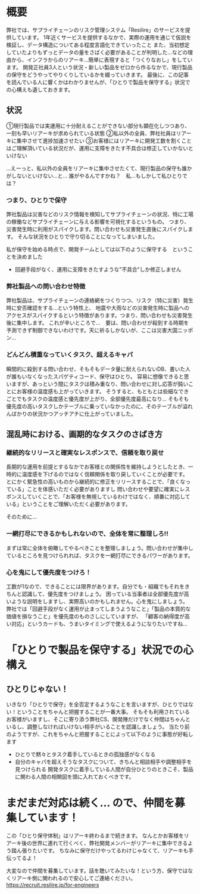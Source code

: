 # 概要
弊社では、サプライチェーンのリスク管理システム「Resilire」のサービスを提供しています。
1年近くサービスを提供するなかで、実際の運用を通じて仮説を検証し、データ構造についてある程度言語化できていったこと
また、当初想定していたよりもずっとデータの量をさばく必要があることが判明した…などの理由から、インフラからのリアーキ…簡単に表現すると「つくりなおし」をしています。
開発正社員3人という状況・新しい製品をゼロから作るなかで、現行製品の保守をどうやってやりくりしているかを綴っていきます。
最後に、この記事を読んでいる人に響くかはわかりませんが、「ひとりで製品を保守する」状況での心構えも遺しておきます。

## 状況
①現行製品では実運用に十分耐えることができない部分も顕在化しつつあり、一刻も早いリアーキが求められている状態
②私以外の全員、弊社社員はリアーキに集中させて進捗加速させたい
③お客様にはリアーキに開発工数を割くことはご理解頂いている状況だが、運用に支障をきたす不具合は修正していかないといけない

…えーっと、私以外の全員をリアーキに集中させたくて、現行製品の保守も誰かがしないといけない…と…
誰がやるんですかね？　私…もしかして私ひとりでは？

### つまり、ひとりで保守
弊社製品は災害などのリスク情報を検知してサプライチェーンの状況、特に工場の稼働などサプライチェーンに与える影響を可視化するというもの。
つまり、災害発生時に利用がスパイクします。問い合わせも災害発生直後にスパイクします。
そんな状況をひとりで守り切ることになってしまいました。

私が保守を始める時点で、開発チームとしては以下のように保守する　ということを決めました
- 回避手段がなく、運用に支障をきたすような"不具合"しか修正しません

### 弊社製品への問い合わせ特徴
弊社製品は、サプライチェーンの連絡網をつくりつつ、リスク（特に災害）発生時に安否確認をする…という特性上、
地震や大雨などの災害発生時に製品へのアクセスがスパイクするという特徴があります。つまり、問い合わせも災害発生後に集中します。
これが辛いところで…　要は、問い合わせが殺到する時期を予測できず制御できないわけです。天に祈るしかないが、ここは災害大国ニッポン…

### どんどん積重なっていくタスク、超えるキャパ
瞬間的に殺到する問い合わせ、そもそもデータ量に耐えられないDB、書いた人が誰もいなくなったスパゲティコード、保守はひとり。
容易に想像できると思いますが、あっという間にタスクは積み重なり、問い合わせに対し応答が鈍いことにお客様の温度感も上がっていきます。
そうすると、もともとは些細なできごとでもタスクの温度感と優先度が上がり、全部優先度最高になり…
そもそも優先度の高いタスクしかテーブルに乗っていなかったのに、そのテーブルが溢れんばかりの状況かつアッチアチに仕上がっていました。

## 混乱時における、画期的なタスクのさばき方
### 継続的なリリースと確実なレスポンスで、信頼を取り戻せ
長期的な運用を前提とするなかでお客様との関係性を維持しようとしたとき、一時的に温度感を下げるのではなく信頼関係を取り戻していくことが必要です。
とにかく緊急性の高いものから継続的に修正をリリースすることで、「良くなっている」ことを体感いただく必要がありますし
問い合わせや要望に確実にレスポンスしていくことで、「お客様を無視しているわけではなく、順番に対応している」ということをご理解いただく必要があります。

そのために…

### 一網打尽にできるかもしれないので、全体を常に整理しろ!!
まずは常に全体を俯瞰してやるべきことを整理しましょう。問い合わせが集中しているところを見つけられれば、タスクを一網打尽にできるパワーがあります。

### 心を鬼にして優先度をつけろ！
工数が1なので、できることには限界があります。自分でも・組織でもそれをきちんと認識して、優先度をつけましょう。
困っている当事者は全部優先度が高いような説明をしますし、実際高いのかもしれません。心を鬼にしましょう。
弊社では「回避手段がなく運用が止まってしまうようなこと」「製品の本質的な価値を損なうこと」を優先度のものさしにしていますが、
「顧客の納得度が高い対応」というカードも、うまいタイミングで使えるようになりたいですね…

# 「ひとりで製品を保守する」状況での心構え
## ひとりじゃない！
いきなり「ひとりで保守」を全否定するようなことを言いますが、ひとりではない！ということをちゃんと把握することが一番大事。
そもそも利用されているお客様がいますし、そこに寄り添う弊社CS、開発陣だけでなく仲間はちゃんといるし、調整しなければいけない相手がいることを認識しましょう。
当たり前のようですが、これをちゃんと把握することによって以下のように事態が好転します
- ひとりで黙々とタスク着手しているときの孤独感がなくなる
- 自分のキャパを超えそうなタスクについて、きちんと相談相手や調整相手を見つけられる
開発タスクに着手している人間が自分ひとりのときこそ、製品に関わる人間の相関図を頭に入れておくべきです。

# まだまだ対応は続く… ので、仲間を募集しています！
この「ひとり保守体制」はリアーキ終わるまで続きます。
なんとかお客様をリアーキ後の世界に連れて行くべく、弊社開発メンバーがリアーキに集中できるよう踏ん張りたいです。
ちなみに保守だけやってるわけじゃなくて、リアーキも手伝ってるよ！

大変なので仲間を募集しています。話を聴いてみたいな！という方、保守ではなくリアーキ側に関われるので安心してご連絡ください。
https://recruit.resilire.jp/for-engineers
